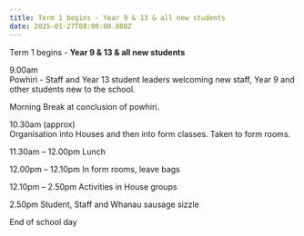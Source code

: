 ```yaml
---
title: Term 1 begins - Year 9 & 13 & all new students
date: 2025-01-27T08:00:00.000Z
---
```

Term 1 begins - **Year 9 & 13 & all new students**

9.00am  
Powhiri - Staff and Year 13 student leaders welcoming new staff, Year 9 and other students new to the school.

Morning Break at conclusion of powhiri.

10.30am (approx)  
Organisation into Houses and then into form classes. Taken to form rooms.

11.30am – 12.00pm Lunch

12.00pm – 12.10pm In form rooms, leave bags

12.10pm – 2.50pm Activities in House groups

2.50pm Student, Staff and Whanau sausage sizzle

End of school day
